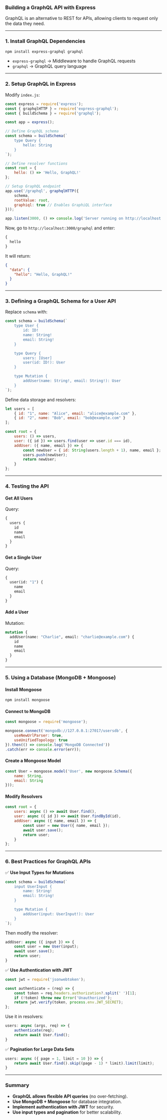### Building a GraphQL API with Express  

GraphQL is an alternative to REST for APIs, allowing clients to request only the data they need.

---

### 1. **Install GraphQL Dependencies**
```sh
npm install express-graphql graphql
```
- `express-graphql` → Middleware to handle GraphQL requests  
- `graphql` → GraphQL query language  

---

### 2. **Setup GraphQL in Express**  
Modify `index.js`:
```js
const express = require('express');
const { graphqlHTTP } = require('express-graphql');
const { buildSchema } = require('graphql');

const app = express();

// Define GraphQL schema
const schema = buildSchema(`
    type Query {
        hello: String
    }
`);

// Define resolver functions
const root = {
    hello: () => 'Hello, GraphQL!'
};

// Setup GraphQL endpoint
app.use('/graphql', graphqlHTTP({
    schema,
    rootValue: root,
    graphiql: true // Enables GraphiQL interface
}));

app.listen(3000, () => console.log('Server running on http://localhost:3000/graphql'));
```
Now, go to `http://localhost:3000/graphql` and enter:
```graphql
{
  hello
}
```
It will return:
```json
{
  "data": {
    "hello": "Hello, GraphQL!"
  }
}
```

---

### 3. **Defining a GraphQL Schema for a User API**
Replace `schema` with:
```js
const schema = buildSchema(`
    type User {
        id: ID!
        name: String!
        email: String!
    }

    type Query {
        users: [User]
        user(id: ID!): User
    }

    type Mutation {
        addUser(name: String!, email: String!): User
    }
`);
```

Define data storage and resolvers:
```js
let users = [
    { id: "1", name: "Alice", email: "alice@example.com" },
    { id: "2", name: "Bob", email: "bob@example.com" }
];

const root = {
    users: () => users,
    user: ({ id }) => users.find(user => user.id === id),
    addUser: ({ name, email }) => {
        const newUser = { id: String(users.length + 1), name, email };
        users.push(newUser);
        return newUser;
    }
};
```

---

### 4. **Testing the API**
#### **Get All Users**
Query:
```graphql
{
  users {
    id
    name
    email
  }
}
```

#### **Get a Single User**
Query:
```graphql
{
  user(id: "1") {
    name
    email
  }
}
```

#### **Add a User**
Mutation:
```graphql
mutation {
  addUser(name: "Charlie", email: "charlie@example.com") {
    id
    name
    email
  }
}
```

---

### 5. **Using a Database (MongoDB + Mongoose)**
#### **Install Mongoose**
```sh
npm install mongoose
```

#### **Connect to MongoDB**
```js
const mongoose = require('mongoose');

mongoose.connect('mongodb://127.0.0.1:27017/usersdb', {
    useNewUrlParser: true,
    useUnifiedTopology: true
}).then(() => console.log('MongoDB Connected'))
.catch(err => console.error(err));
```

#### **Create a Mongoose Model**
```js
const User = mongoose.model('User', new mongoose.Schema({
    name: String,
    email: String
}));
```

#### **Modify Resolvers**
```js
const root = {
    users: async () => await User.find(),
    user: async ({ id }) => await User.findById(id),
    addUser: async ({ name, email }) => {
        const user = new User({ name, email });
        await user.save();
        return user;
    }
};
```

---

### 6. **Best Practices for GraphQL APIs**
✅ **Use Input Types for Mutations**
```js
const schema = buildSchema(`
    input UserInput {
        name: String!
        email: String!
    }

    type Mutation {
        addUser(input: UserInput!): User
    }
`);
```
Then modify the resolver:
```js
addUser: async ({ input }) => {
    const user = new User(input);
    await user.save();
    return user;
}
```

✅ **Use Authentication with JWT**
```js
const jwt = require('jsonwebtoken');

const authenticate = (req) => {
    const token = req.headers.authorization?.split(' ')[1];
    if (!token) throw new Error('Unauthorized');
    return jwt.verify(token, process.env.JWT_SECRET);
};
```
Use it in resolvers:
```js
users: async (args, req) => {
    authenticate(req);
    return await User.find();
}
```

✅ **Pagination for Large Data Sets**
```js
users: async ({ page = 1, limit = 10 }) => {
    return await User.find().skip((page - 1) * limit).limit(limit);
}
```

---

### Summary  
- **GraphQL allows flexible API queries** (no over-fetching).  
- **Use MongoDB + Mongoose** for database integration.  
- **Implement authentication with JWT** for security.  
- **Use input types and pagination** for better scalability.  